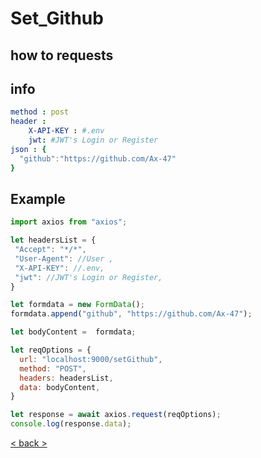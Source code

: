# Set_Github

## how to requests

## info 
```yml
method : post
header :
    X-API-KEY : #.env 
    jwt: #JWT's Login or Register
json : {
  "github":"https://github.com/Ax-47"
}
```
## Example
```js
import axios from "axios";

let headersList = {
 "Accept": "*/*",
 "User-Agent": //User ,
 "X-API-KEY": //.env,
 "jwt": //JWT's Login or Register,
}

let formdata = new FormData();
formdata.append("github", "https://github.com/Ax-47");

let bodyContent =  formdata;

let reqOptions = {
  url: "localhost:9000/setGithub",
  method: "POST",
  headers: headersList,
  data: bodyContent,
}

let response = await axios.request(reqOptions);
console.log(response.data);
```
[< back >](https://github.com/Destroysec/CTF/blob/main/Docs/backend/ListOfContents.md)
